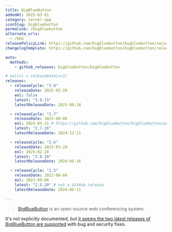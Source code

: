 ```yaml
---
title: BigBlueButton
addedAt: 2025-03-01
category: server-app
iconSlug: bigbluebutton
permalink: /bigbluebutton
alternate_urls:
  - /bbb
releasePolicyLink: https://github.com/bigbluebutton/bigbluebutton/security
changelogTemplate: https://github.com/bigbluebutton/bigbluebutton/releases/tag/v__LATEST__

auto:
  methods:
    - github_releases: bigbluebutton/bigbluebutton

# eol(x) = releaseDate(x+2)
releases:
  - releaseCycle: "3.0"
    releaseDate: 2025-02-28
    eol: false
    latest: "3.0.15"
    latestReleaseDate: 2025-09-18

  - releaseCycle: "2.7"
    releaseDate: 2023-09-06
    eol: 2025-05-31 # https://github.com/bigbluebutton/bigbluebutton/pull/23340
    latest: "2.7.16"
    latestReleaseDate: 2024-12-11

  - releaseCycle: "2.6"
    releaseDate: 2023-03-20
    eol: 2025-02-28
    latest: "2.6.18"
    latestReleaseDate: 2024-05-16

  - releaseCycle: "2.5"
    releaseDate: 2022-06-09
    eol: 2023-09-06
    latest: "2.5.20" # not a GitHub release
    latestReleaseDate: 2024-05-11

---
```


> [BigBlueButton](https://bigbluebutton.org/) is an open-source web conferencing system.

It's not explicitly documented, but [it seems the two latest releases of BigBlueButton are supported](https://groups.google.com/g/bigbluebutton-dev/c/Nj1_U797q2c)
with bug and security fixes.
